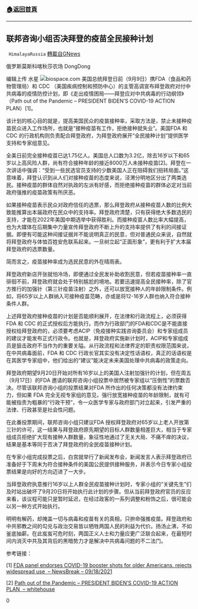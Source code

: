 ###  [:house:返回首頁](https://github.com/ourhimalayas/txt)
---


## 联邦咨询小组否决拜登的疫苗全民接种计划
` HimalayaRussia` [轉載自GNews](https://gnews.org/zh-hans/1541031/)

俄罗斯莫斯科喀秋莎农场 DongDong

编辑上传 水星
![](https://assets.gnews.org/wp-content/uploads/2021/09/F-2.jpg)biospace.com
美国总统拜登日前（9月9日）携FDA（食品和药物管理局）和 CDC （美国疾病控制和预防中心）的主管高调宣布拜登政府对付中共病毒的疫情防控计划，即《走出疫情困局——拜登应对中共病毒的行动纲领》（Path out of the Pandemic – PRESIDENT BIDEN’S COVID-19 ACTION PLAN）[1]。

该计划的核心目的就是，提高美国民众的疫苗接种率，采取方法是，禁止未接种疫苗民众进入工作场所，也就是“接种疫苗有工作，拒绝接种就失业”。美国FDA 和 CDC 的行政机构则负责配合拜登政府，为拜登政府展开“全民接种计划”提供医学支持和专家组意见。

全美日前完全接种疫苗已达1.75亿人。美国总人口数为3.2亿，除去16岁以下和65岁以上高风险人群，尚有符合接种年龄的接近8000万人未接种疫苗[2]。拜登在一次讲话中强调：“受到一些民选官员支持的少数美国人正在阻碍我们扭转局面。”这意味着，拜登认识到从人们对接种疫苗的态度来说，泾渭分明地区分出了两类选民。接种疫苗的群体自然对执政的左派有好感，而拒绝接种疫苗的群体必定对当前政府强推的疫苗政策有所厌恶。

如果接种疫苗表示民众对政府信任的选票，那么拜登政府从接种疫苗人数的比例大致能推算出本届政府在民众中的支持率。拜登政府清楚，只有获得绝大多数选民的支持，才能在2022年美国中期选举中获得胜利。而接种疫苗人数比率大幅提高，也为大媒体在后期集中力量宣传拜登政府不断上升的支持率提供了有利的间接证据。即便有可能这种间接证据并不能说明真正的民意，但对普通民众来说，自然就将拜登政府与体恤百姓安危联系起来。一旦树立起“正面形象”，更有利于扩大本届拜登政府的选票数量。

简而言之，疫苗接种率成为选民民意的外在晴雨表。

拜登政府新店开张就怕冷场，即便通过全民发补助收割民意，但若疫苗接种率一直徘徊不前，拜登政府就会处于特别尴尬的境地。若要迅速提高全民接种率，除了官方推行的加强针（第三针疫苗注射）之外，还可以放宽接种人的年龄限制条件。例如，将65岁以上人群纳入可接种疫苗范畴，亦或是将12-16岁人群也纳入符合接种条件人群。

上述拜登政府接种疫苗的计划是否能顺利展开，在法律和行政流程上，必须获得FDA 和 CDC 的正式授权后方能执行。而作为行政部门的FDA和CDC是不能直接授权给拜登政府的，必须要考虑ACIP（免疫接种实践咨询委员会）和专家组成员的建议才能发布正式行政令。也就是，拜登政府实施新计划时，ACIP和专家组成员是狙击政府不当作为的重要关隘。从行政流程和法律界定的职责权限范围来说，在中共病毒面前，FDA 和 CDC 行政长官其实没有决定性话语权，真正的话语权是在其医学专家组中，他们给出的“建议”能决定未来美国处理中共病毒的政策走向。

拜登政府期望9月20日开始对所有16岁以上的美国人注射加强针的计划，但在周五（9月17日）的FDA 邀请的联邦咨询小组投票中居然被专家组以“压倒性”的票数否决。尽管该联邦咨询小组的投票结果对FDA 所作出的任何决策都没有法律约束力，但如果 FDA 完全无视专家组的意见，强行放宽接种疫苗的年龄限制，就有可能被指责为粗暴的“行政干预”，令一众医学专家与政府部门对立起来，引发严重的法律、行政甚至是社会性问题。

在此番投票期间，联邦咨询小组只建议FDA 授权拜登政府对65岁以上老人开放第三针的许可，这一结果与拜登政府原先期望的目标人群数量相差巨大，相当于专家组成员拒绝扩大现有接种人群数量，象征性地通过了无关大局、不痛不痒的决议，结果是基本等同于否决了拜登政府的全民疫苗接种计划。

在专家小组完成投票之后，白宫就举行了新闻发布会，新闻发言人表示拜登政府已准备好于下周末为符合接种条件的美国公民提供接种服务，并表示今日专家小组投票结果是向好的方向迈进了一大步。

当拜登政府执意推行16岁以上人群全民疫苗接种计划时，专家小组的“关键先生”们及时站出破坏了9月20日将开始执行此计划的步骤。但从当前拜登政府官员的反应来看，该议程可能只是暂时延迟，在经过政客的一系列调整和粉饰之后，很可能会以另一种方式开始执行。

明明有解药，却掩盖一切与病毒和疫苗有关的真相，只拚命强推疫苗。拜登政府和中共邪教之间的勾兑与政治交易皆以牺牲两国人民的利益为代价。扬汤止沸，不如釜底抽薪。在此岌岌可危时刻，两国正义人士和力量应更广泛联合起来，在最短时间内消灭中共及其背后的黑暗势力才是解决中共病毒问题的不二法门。

参考链接：

[1] [FDA panel endorses COVID-19 booster shots for older Americans, rejects widespread use  – NewsBreak – 09/18/2021](https://www.newsbreak.com/news/2374511351295/fda-panel-endorses-covid-19-booster-shots-for-older-americans-rejects-widespread-use?s=oldSite&amp;ss=i16)

[2] [Path out of the Pandemic – PRESIDENT BIDEN’S COVID-19 ACTION PLAN  – whitehouse](https://www.whitehouse.gov/covidplan/)

0
